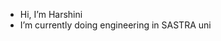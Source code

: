 -  Hi, I’m Harshini 
-  I’m currently doing engineering in SASTRA uni


<!---
Harshini038/Harshini038 is a ✨ special ✨ repository because its `README.md` (this file) appears on your GitHub profile.
You can click the Preview link to take a look at your changes.
--->
